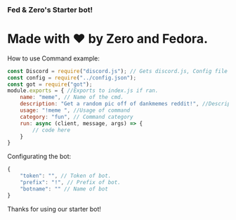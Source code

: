 ### Fed & Zero's Starter bot!
# Made with ❤ by Zero and Fedora.
How to use
Command example:
```js
const Discord = require("discord.js"); // Gets discord.js, Config file and got.
const config = require("../config.json");
const got = require("got");
module.exports = { //Exports to index.js if ran.
    name: "meme", // Name of the cmd.
    description: "Get a random pic off of dankmemes reddit!", //Description of the command.
    usage: "!meme ", //Usage of command
    category: "fun", // Command category
    run: async (client, message, args) => {
        // code here
    }
}
```

Configurating the bot:

```js
{
    "token": "", // Token of bot.
    "prefix": "!", // Prefix of bot.
    "botname": "" // Name of bot
}
```

Thanks for using our starter bot! 
